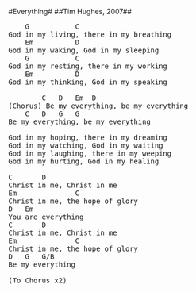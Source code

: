 #Everything#
##Tim Hughes, 2007##
<pre>
<span class="notes">	G			C</span>
God in my living, there in my breathing
<span class="notes">	Em			D</span>
God in my waking, God in my sleeping
<span class="notes">	G			C</span>
God in my resting, there in my working
<span class="notes">	Em			D</span>
God in my thinking, God in my speaking

<span class="notes">		C	D	Em	D</span>
(Chorus) Be my everything, be my everything
<span class="notes">	C	D	G	G</span>
Be my everything, be my everything

God in my hoping, there in my dreaming
God in my watching, God in my waiting
God in my laughing, there in my weeping
God in my hurting, God in my healing

<span class="notes">C		D</span>
Christ in me, Christ in me
<span class="notes">Em				C</span>
Christ in me, the hope of glory
<span class="notes">D	Em</span>
You are everything
<span class="notes">C		D</span>
Christ in me, Christ in me
<span class="notes">Em				C</span>
Christ in me, the hope of glory
<span class="notes">D	G	G/B</span>
Be my everything

(To Chorus x2)
</pre>
